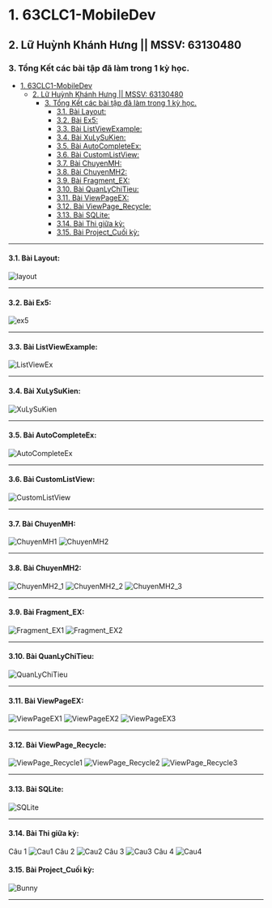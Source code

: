 # 1. 63CLC1-MobileDev
## 2. Lữ Huỳnh Khánh Hưng || MSSV: 63130480

### 3. Tổng Kết các bài tập đã làm trong 1 kỳ học.
<!-- @import "[TOC]" {cmd="toc" depthFrom=1 depthTo=6 orderedList=false} -->

<!-- code_chunk_output -->

- [1. 63CLC1-MobileDev](#1-63clc1-mobiledev)
  - [2. Lữ Huỳnh Khánh Hưng || MSSV: 63130480](#2-lữ-huỳnh-khánh-hưng--mssv-63130480)
    - [3. Tổng Kết các bài tập đã làm trong 1 kỳ học.](#3-tổng-kết-các-bài-tập-đã-làm-trong-1-kỳ-học)
      - [3.1. Bài Layout:](#31-bài-layout)
      - [3.2. Bài Ex5:](#32-bài-ex5)
      - [3.3. Bài ListViewExample:](#33-bài-listviewexample)
      - [3.4. Bài XuLySuKien:](#34-bài-xulysukien)
      - [3.5. Bài AutoCompleteEx:](#35-bài-autocompleteex)
      - [3.6. Bài CustomListView:](#36-bài-customlistview)
      - [3.7. Bài ChuyenMH:](#37-bài-chuyenmh)
      - [3.8. Bài ChuyenMH2:](#38-bài-chuyenmh2)
      - [3.9. Bài Fragment_EX:](#39-bài-fragment_ex)
      - [3.10. Bài QuanLyChiTieu:](#310-bài-quanlychitieu)
      - [3.11. Bài ViewPageEX:](#311-bài-viewpageex)
      - [3.12. Bài ViewPage_Recycle:](#312-bài-viewpage_recycle)
      - [3.13. Bài SQLite:](#313-bài-sqlite)
      - [3.14. Bài Thi giữa kỳ:](#314-bài-thi-giữa-kỳ)
      - [3.15. Bài Project_Cuối kỳ:](#315-bài-project_cuối-kỳ)

<!-- /code_chunk_output -->
---
#### 3.1. Bài Layout:
![layout](TongKet/Layout.png)

---
#### 3.2. Bài Ex5:
![ex5](TongKet/ex5.png)

---
#### 3.3. Bài ListViewExample:
![ListViewEx](TongKet/ListViewEx.png)

---
#### 3.4. Bài XuLySuKien:
![XuLySuKien](TongKet/XuLySuKien.png)

---
#### 3.5. Bài AutoCompleteEx:
![AutoCompleteEx](TongKet/AutoCompleteEx.png)

---
#### 3.6. Bài CustomListView:
![CustomListView](TongKet/CustomListView.png)

---
#### 3.7. Bài ChuyenMH:
![ChuyenMH1](TongKet/ChuyenMH1.png) ![ChuyenMH2](TongKet/ChuyenMH2.png)

---
#### 3.8. Bài ChuyenMH2:
![ChuyenMH2_1](TongKet/ChuyenMH2_1.png) ![ChuyenMH2_2](TongKet/ChuyenMH2_2.png) ![ChuyenMH2_3](TongKet/ChuyeMH2_3.png)

---
#### 3.9. Bài Fragment_EX:
![Fragment_EX1](TongKet/Fragment_EX1.png) ![Fragment_EX2](TongKet/Fragment_EX2.png)

---
#### 3.10. Bài QuanLyChiTieu:
![QuanLyChiTieu](TongKet/QuanLyChiTieu.png)

--- 
#### 3.11. Bài ViewPageEX:
![ViewPageEX1](TongKet/ViewPageEX1.png) ![ViewPageEX2](TongKet/ViewPageEX2.png) ![ViewPageEX3](TongKet/ViewPageEX3.png)

--- 
#### 3.12. Bài ViewPage_Recycle:
![ViewPage_Recycle1](TongKet/ViewPage_Recycle1.png) ![ViewPage_Recycle2](TongKet/ViewPage_Recycle2.png) ![ViewPage_Recycle3](TongKet/ViewPage_Recycle3.png)

--- 
#### 3.13. Bài SQLite:
![SQLite](TongKet/SQLite.png)

--- 
#### 3.14. Bài Thi giữa kỳ:
Câu 1
![Cau1](TongKet/Cau1.png) 
Câu 2
![Cau2](TongKet/Cau2.png) 
Câu 3
![Cau3](TongKet/Cau3.png) 
Câu 4
![Cau4](TongKet/Cau4.png)

#### 3.15. Bài Project_Cuối kỳ:
![Bunny](TongKet/Bunny.png)

--- 
